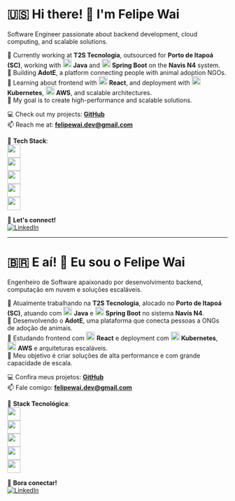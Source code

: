 
# 🇺🇸 Hi there! 👋 I'm Felipe Wai  

Software Engineer passionate about backend development, cloud computing, and scalable solutions.  

🚢 Currently working at **T2S Tecnologia**, outsourced for **Porto de Itapoá (SC)**, working with <img src="https://cdn.jsdelivr.net/gh/devicons/devicon/icons/java/java-original.svg" width="20"/> **Java** and <img src="https://cdn.jsdelivr.net/gh/devicons/devicon/icons/spring/spring-original.svg" width="20"/> **Spring Boot** on the **Navis N4** system.  
🔭 Building **AdotE**, a platform connecting people with animal adoption NGOs.  
🌱 Learning about frontend with <img src="https://cdn.jsdelivr.net/gh/devicons/devicon/icons/react/react-original.svg" width="20"/> **React**, and deployment with <img src="https://cdn.jsdelivr.net/gh/devicons/devicon/icons/kubernetes/kubernetes-plain.svg" width="20"/> **Kubernetes**, <img src="https://cdn.jsdelivr.net/npm/simple-icons@v11/icons/amazonaws.svg" width="20"/> **AWS**, and scalable architectures.  
🎯 My goal is to create high-performance and scalable solutions.  

💻 Check out my projects: **[GitHub](https://github.com/FelipeWai)**  
📫 Reach me at: **felipewai.dev@gmail.com**  

🚀 **Tech Stack**:  
<img src="https://cdn.jsdelivr.net/gh/devicons/devicon/icons/java/java-original.svg" width="30"/>  
<img src="https://cdn.jsdelivr.net/gh/devicons/devicon/icons/spring/spring-original.svg" width="30"/>  
<img src="https://cdn.jsdelivr.net/gh/devicons/devicon/icons/postgresql/postgresql-original.svg" width="30"/>  
<img src="https://cdn.jsdelivr.net/npm/simple-icons@v11/icons/amazonaws.svg" width="30"/>  
<img src="https://cdn.jsdelivr.net/gh/devicons/devicon/icons/docker/docker-original.svg" width="30"/>

📲 **Let's connect!**  
[![LinkedIn](https://img.shields.io/badge/LinkedIn-FelipeWai-blue?logo=linkedin)](https://www.linkedin.com/in/felipewai/)  

---

# 🇧🇷 E aí! 👋 Eu sou o Felipe Wai  

Engenheiro de Software apaixonado por desenvolvimento backend, computação em nuvem e soluções escaláveis.  

🚢 Atualmente trabalhando na **T2S Tecnologia**, alocado no **Porto de Itapoá (SC)**, atuando com <img src="https://cdn.jsdelivr.net/gh/devicons/devicon/icons/java/java-original.svg" width="20"/> **Java** e <img src="https://cdn.jsdelivr.net/gh/devicons/devicon/icons/spring/spring-original.svg" width="20"/> **Spring Boot** no sistema **Navis N4**.  
🔭 Desenvolvendo o **AdotE**, uma plataforma que conecta pessoas a ONGs de adoção de animais.  
🌱 Estudando frontend com <img src="https://cdn.jsdelivr.net/gh/devicons/devicon/icons/react/react-original.svg" width="20"/> **React** e deployment com <img src="https://cdn.jsdelivr.net/gh/devicons/devicon/icons/kubernetes/kubernetes-plain.svg" width="20"/> **Kubernetes**, <img src="https://cdn.jsdelivr.net/npm/simple-icons@v11/icons/amazonaws.svg" width="20"/> **AWS** e arquiteturas escaláveis.  
🎯 Meu objetivo é criar soluções de alta performance e com grande capacidade de escala.  

💻 Confira meus projetos: **[GitHub](https://github.com/FelipeWai)**  
📫 Fale comigo: **felipewai.dev@gmail.com**  

🚀 **Stack Tecnológica**:  
<img src="https://cdn.jsdelivr.net/gh/devicons/devicon/icons/java/java-original.svg" width="30"/>  
<img src="https://cdn.jsdelivr.net/gh/devicons/devicon/icons/spring/spring-original.svg" width="30"/>  
<img src="https://cdn.jsdelivr.net/gh/devicons/devicon/icons/postgresql/postgresql-original.svg" width="30"/>  
<img src="https://cdn.jsdelivr.net/npm/simple-icons@v11/icons/amazonaws.svg" width="30"/>  
<img src="https://cdn.jsdelivr.net/gh/devicons/devicon/icons/docker/docker-original.svg" width="30"/>

📲 **Bora conectar!**  
[![LinkedIn](https://img.shields.io/badge/LinkedIn-FelipeWai-blue?logo=linkedin)](https://www.linkedin.com/in/felipewai/)
